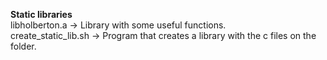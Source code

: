 **Static libraries**\
libholberton.a -> Library with some useful functions.\
create_static_lib.sh -> Program that creates a library with the c files on the folder.
